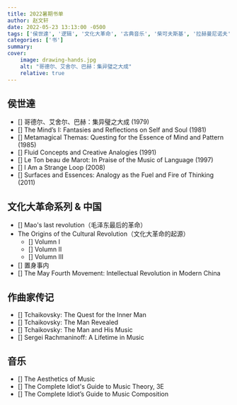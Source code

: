 ```yaml
---
title: 2022暑期书单 
author: 赵文轩
date: 2022-05-23 13:13:00 -0500
tags: ['侯世達', '逻辑', '文化大革命', '古典音乐', '柴可夫斯基', '拉赫曼尼诺夫']
categories: ['书']
summary: 
cover:
    image: drawing-hands.jpg
    alt: "哥德尔、艾舍尔、巴赫：集异璧之大成"
    relative: true
---
```


## 侯世達
- [] 哥德尔、艾舍尔、巴赫：集异璧之大成 (1979)
- [] The Mind’s I: Fantasies and Reflections on Self and Soul (1981)
- [] Metamagical Themas: Questing for the Essence of Mind and Pattern (1985)
- [] Fluid Concepts and Creative Analogies (1991)
- [] Le Ton beau de Marot: In Praise of the Music of Language (1997)
- [] I Am a Strange Loop (2008)
- [] Surfaces and Essences: Analogy as the Fuel and Fire of Thinking (2011) 

## 文化大革命系列 & 中国
- [] Mao's last revolution（毛泽东最后的革命）
- The Origins of the Cultural Revolution（文化大革命的起源）
    - [] Volumn I
    - [] Volumn II
    - [] Volumn III
- [] 置身事内
- [] The May Fourth Movement: Intellectual Revolution in Modern China

## 作曲家传记 
- [] Tchaikovsky: The Quest for the Inner Man
- [] Tchaikovsky: The Man Revealed
- [] Tchaikovsky: The Man and His Music
- [] Sergei Rachmaninoff: A Lifetime in Music

## 音乐
- [] The Aesthetics of Music
- [] The Complete Idiot's Guide to Music Theory, 3E
- [] The Complete Idiot’s Guide to Music Composition
